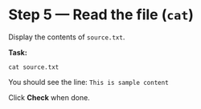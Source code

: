 # Step 5 — Read the file (`cat`)

Display the contents of `source.txt`.

**Task:**

```
cat source.txt
```

You should see the line: `This is sample content`

Click **Check** when done.


